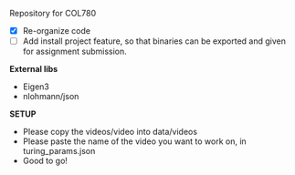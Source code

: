 Repository for COL780

- [x] Re-organize code
- [ ] Add install project feature, so that binaries can be exported and given for assignment submission.

**External libs**

- Eigen3
- nlohmann/json

**SETUP**

- Please copy the videos/video into data/videos
- Please paste the name of the video you want to work on, in turing_params.json
- Good to go!